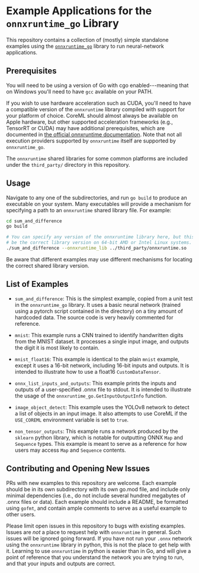Example Applications for the `onnxruntime_go` Library
=====================================================

This repository contains a collection of (mostly) simple standalone examples
using the [`onnxruntime_go`](https://github.com/yalue/onnxruntime_go) library
to run neural-network applications.


Prerequisites
-------------

You will need to be using a version of Go with cgo enabled---meaning that on
Windows you'll need to have `gcc` available on your PATH.

If you wish to use hardware acceleration such as CUDA, you'll need to have a
compatible version of the `onnxruntime` library compiled with support for your
platform of choice. CoreML should almost always be available on Apple hardware,
but other supported acceleration frameworks (e.g., TensorRT or CUDA) may have
additional prerequisites, which are documented in
[the official onnxruntime documentation](https://onnxruntime.ai/docs/execution-providers/).
Note that not all execution providers supported by `onnxruntime` itself are
supported by `onnxruntime_go`.

The `onnxruntime` shared libraries for some common platforms are included
under the `third_party/` directory in this repository.


Usage
-----

Navigate to any one of the subdirectories, and run `go build` to produce an
executable on your system.  Many executables will provide a mechanism for
specifying a path to an `onnxruntime` shared library file.  For example:

```bash
cd sum_and_difference
go build

# You can specify any version of the onnxruntime library here, but this would
# be the correct library version on 64-bit AMD or Intel Linux systems.
./sum_and_difference --onnxruntime_lib ../third_party/onnxruntime.so
```

Be aware that different examples may use different mechanisms for locating the
correct shared library version.


List of Examples
----------------

 - `sum_and_difference`: This is the simplest example, copied from a unit test
   in the `onnxruntime_go` library.  It uses a basic neural network (trained
   using a pytorch script contained in the directory) on a tiny amount of
   hardcoded data.  The source code is very heavily commented for reference.

 - `mnist`: This example runs a CNN trained to identify handwritten digits from
   the MNIST dataset. It processes a single input image, and outputs the digit
   it is most likely to contain.

 - `mnist_float16`: This example is identical to the plain `mnist` example,
   except it uses a 16-bit network, including 16-bit inputs and outputs. It is
   intended to illustrate how to use a float16 `CustomDataTensor`.

 - `onnx_list_inputs_and_outputs`: This example prints the inputs and outputs
   of a user-specified .onnx file to stdout. It is intended to illustrate the
   usage of the `onnxruntime_go.GetInputOutputInfo` function.

 - `image_object_detect`: This example uses the YOLOv8 network to detect a list
   of objects in an input image. It also attempts to use CoreML if the
   `USE_COREML` environment variable is set to `true`.

 - `non_tensor_outputs`: This example runs a network produced by the `sklearn`
   python library, which is notable for outputting ONNX `Map` and `Sequence`
   types. This example is meant to serve as a reference for how users may
   access `Map` and `Sequence` contents.

Contributing and Opening New Issues
-----------------------------------

PRs with new examples to this repository are welcome.  Each example should be
in its own subdirectory with its own go.mod file, and include only minimal
dependencies (i.e., do not include several hundred megabytes of .onnx files or
data). Each example should include a README, be formatted using `gofmt`, and
contain ample comments to serve as a useful example to other users.

Please limit open issues in this repository to bugs with existing examples.
Issues are _not_ a place to request help with `onnxruntime` in general. Such
issues will be ignored going forward.  If you have not run your `.onnx` network
using the `onnxruntime` library in python, this is not the place to get help
with it.  Learning to use `onnxruntime` in python is easier than in Go, and
will give a point of reference that you understand the network you are trying to
run, and that your inputs and outputs are correct.
